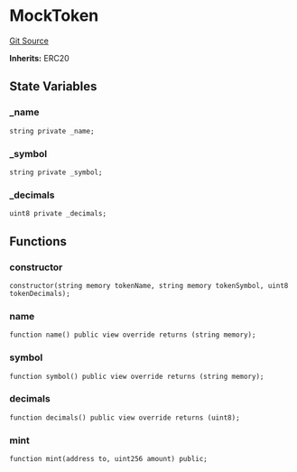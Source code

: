 # MockToken
[Git Source](https://github.com/Legion-Team/evm-contracts/blob/ac3edaa080a44c4acca1531370a76a05f05491f5/src/mocks/MockToken.sol)

**Inherits:**
ERC20


## State Variables
### _name

```solidity
string private _name;
```


### _symbol

```solidity
string private _symbol;
```


### _decimals

```solidity
uint8 private _decimals;
```


## Functions
### constructor


```solidity
constructor(string memory tokenName, string memory tokenSymbol, uint8 tokenDecimals);
```

### name


```solidity
function name() public view override returns (string memory);
```

### symbol


```solidity
function symbol() public view override returns (string memory);
```

### decimals


```solidity
function decimals() public view override returns (uint8);
```

### mint


```solidity
function mint(address to, uint256 amount) public;
```

